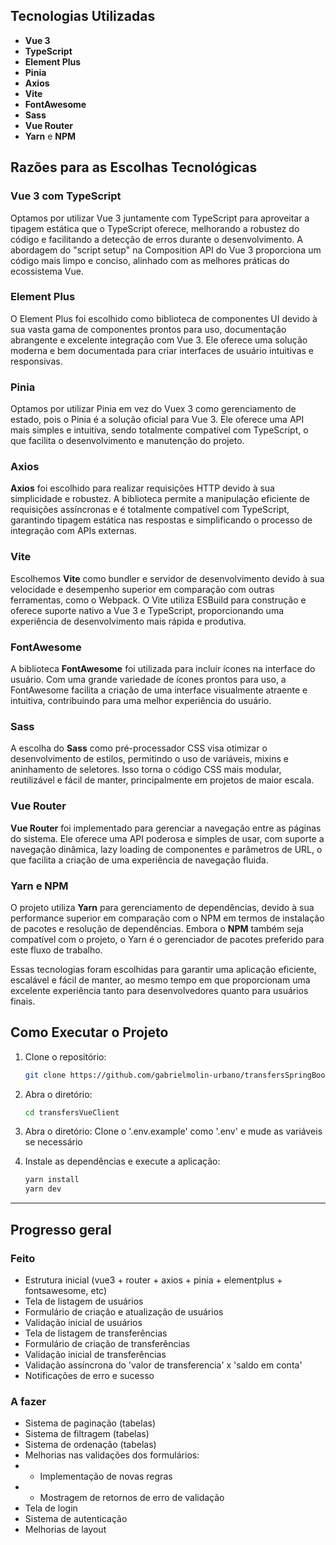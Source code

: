 ## Tecnologias Utilizadas

- **Vue 3**
- **TypeScript**
- **Element Plus**
- **Pinia**
- **Axios**
- **Vite**
- **FontAwesome**
- **Sass**
- **Vue Router**
- **Yarn** e **NPM**

## Razões para as Escolhas Tecnológicas

### Vue 3 com TypeScript
Optamos por utilizar Vue 3 juntamente com TypeScript para aproveitar a tipagem estática que o TypeScript oferece, melhorando a robustez do código e facilitando a detecção de erros durante o desenvolvimento. A abordagem do "script setup" na Composition API do Vue 3 proporciona um código mais limpo e conciso, alinhado com as melhores práticas do ecossistema Vue.

### Element Plus
O Element Plus foi escolhido como biblioteca de componentes UI devido à sua vasta gama de componentes prontos para uso, documentação abrangente e excelente integração com Vue 3. Ele oferece uma solução moderna e bem documentada para criar interfaces de usuário intuitivas e responsivas.

### Pinia
Optamos por utilizar Pinia em vez do Vuex 3 como gerenciamento de estado, pois o Pinia é a solução oficial para Vue 3. Ele oferece uma API mais simples e intuitiva, sendo totalmente compatível com TypeScript, o que facilita o desenvolvimento e manutenção do projeto.

### Axios
**Axios** foi escolhido para realizar requisições HTTP devido à sua simplicidade e robustez. A biblioteca permite a manipulação eficiente de requisições assíncronas e é totalmente compatível com TypeScript, garantindo tipagem estática nas respostas e simplificando o processo de integração com APIs externas.

### Vite
Escolhemos **Vite** como bundler e servidor de desenvolvimento devido à sua velocidade e desempenho superior em comparação com outras ferramentas, como o Webpack. O Vite utiliza ESBuild para construção e oferece suporte nativo a Vue 3 e TypeScript, proporcionando uma experiência de desenvolvimento mais rápida e produtiva.

### FontAwesome
A biblioteca **FontAwesome** foi utilizada para incluir ícones na interface do usuário. Com uma grande variedade de ícones prontos para uso, a FontAwesome facilita a criação de uma interface visualmente atraente e intuitiva, contribuindo para uma melhor experiência do usuário.

### Sass
A escolha do **Sass** como pré-processador CSS visa otimizar o desenvolvimento de estilos, permitindo o uso de variáveis, mixins e aninhamento de seletores. Isso torna o código CSS mais modular, reutilizável e fácil de manter, principalmente em projetos de maior escala.

### Vue Router
**Vue Router** foi implementado para gerenciar a navegação entre as páginas do sistema. Ele oferece uma API poderosa e simples de usar, com suporte a navegação dinâmica, lazy loading de componentes e parâmetros de URL, o que facilita a criação de uma experiência de navegação fluida.

### Yarn e NPM
O projeto utiliza **Yarn** para gerenciamento de dependências, devido à sua performance superior em comparação com o NPM em termos de instalação de pacotes e resolução de dependências. Embora o **NPM** também seja compatível com o projeto, o Yarn é o gerenciador de pacotes preferido para este fluxo de trabalho. 

Essas tecnologias foram escolhidas para garantir uma aplicação eficiente, escalável e fácil de manter, ao mesmo tempo em que proporcionam uma excelente experiência tanto para desenvolvedores quanto para usuários finais.

## Como Executar o Projeto

1. Clone o repositório:

   ```bash
   git clone https://github.com/gabrielmolin-urbano/transfersSpringBootAPI
   ```

2. Abra o diretório:

   ```bash
   cd transfersVueClient
   ```

3. Abra o diretório:
   Clone o '.env.example' como '.env' e mude as variáveis se necessário

4. Instale as dependências e execute a aplicação:

   ```bash
   yarn install
   yarn dev
   ```

------------------------------------------
## Progresso geral

### Feito
- Estrutura inicial (vue3 + router + axios + pinia + elementplus + fontsawesome, etc)
- Tela de listagem de usuários
- Formulário de criação e atualização de usuários
- Validação inicial de usuários
- Tela de listagem de transferências
- Formulário de criação de transferências
- Validação inicial de transferências
- Validação assíncrona do 'valor de transferencia' x 'saldo em conta'
- Notificações de erro e sucesso 

### A fazer
- Sistema de paginação (tabelas)
- Sistema de filtragem (tabelas)
- Sistema de ordenação (tabelas)
- Melhorias nas validações dos formulários:
- - Implementação de novas regras
- - Mostragem de retornos de erro de validação
- Tela de login
- Sistema de autenticação
- Melhorias de layout